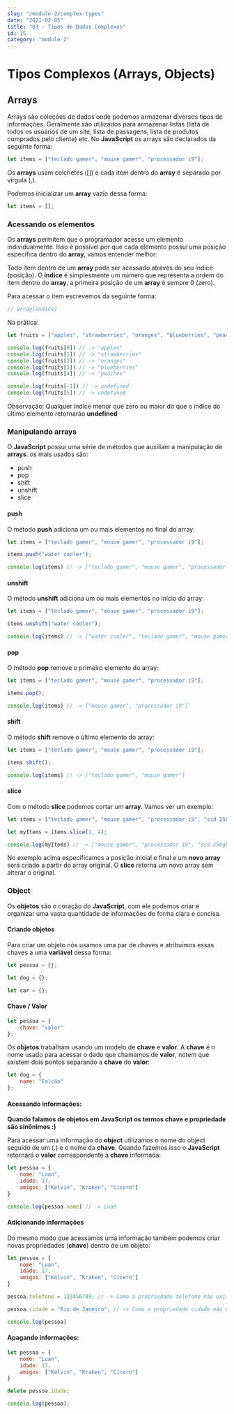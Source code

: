 ```yaml
---
slug: "/module-2/complex-types"
date: "2021-02-05"
title: "03 - Tipos de Dados Complexos"
id: 15
category: "module-2"
---
```


# Tipos Complexos (Arrays, Objects)

## Arrays

Arrays são coleções de dados onde podemos armazenar diversos tipos de informações. Geralmente são utilizados para armazenar listas (lista de todos os usuários de um site, lista de passagens, lista de produtos comprados pelo cliente) etc. No **JavaScript** os arrays são declarados da seguinte forma:

```javascript
let items = ["teclado gamer", "mouse gamer", "processador i9"];
```

Os **arrays** usam colchetes ([]) e cada item dentro do **array** é separado por vírgula (,).

Podemos inicializar um **array** vazio dessa forma:

```javascript
let items = [];
```

### Acessando os elementos

Os **arrays** permitem que o programador acesse um elemento individualmente. Isso é possível por que cada elemento possui uma posição específica dentro do **array**, vamos entender melhor:

Todo item dentro de um **array** pode ser acessado através do seu índice (posição). O **índice** é simplesmente um número que representa a ordem do item dentro do **array**, a primeira posição de um **array** é sempre 0 (zero).

Para acessar o item escrevemos da seguinte forma:

```javascript
// array[indice]
```

Na prática:

```javascript
let fruits = ["apples", "strawberries", "oranges", "blueberries", "peaches"];

console.log(fruits[0]) // -> "apples"
console.log(fruits[1]) // -> "strawberries"
console.log(fruits[2]) // -> "oranges"
console.log(fruits[3]) // -> "blueberries"
console.log(fruits[4]) // -> "peaches"

console.log(fruits[-1]) // -> undefined
console.log(fruits[5]) // -> undefined
```

Observação: Qualquer índice menor que zero ou maior do que o índice do último elemento retornarão **undefined**


### Manipulando arrays

O **JavaScript** possui uma série de métodos que auxiliam a manipulação de **arrays**. os mais usados são:

* push
* pop
* shift
* unshift
* slice

#### push

O método **push** adiciona um ou mais elementos no final do array:

```javascript
let items = ["teclado gamer", "mouse gamer", "processador i9"];

items.push("water cooler");

console.log(items) // -> ["teclado gamer", "mouse gamer", "processador i9", "water cooler"]
```

#### unshift

O método **unshift** adiciona um ou mais elementos no início do array:

```javascript
let items = ["teclado gamer", "mouse gamer", "processador i9"];

items.unshift("water cooler");

console.log(items) // -> ["water cooler", "teclado gamer", "mouse gamer", "processador i9"]
```

#### pop

O método **pop** remove o primeiro elemento do array:

```javascript
let items = ["teclado gamer", "mouse gamer", "processador i9"];

items.pop();

console.log(items) // -> ["mouse gamer", "processador i9"]
```

#### shift

O método **shift** remove o último elemento do array:

```javascript
let items = ["teclado gamer", "mouse gamer", "processador i9"];

items.shift();

console.log(items) // -> ["teclado gamer", "mouse gamer"]
```

#### slice

Com o método **slice** podemos cortar um **array**. Vamos ver um exemplo:

```javascript
let items = ["teclado gamer", "mouse gamer", "processador i9", "ssd 256gb", "ram ddr4"];

let myItems = items.slice(1, 4);

console.log(myItems) // -> ["mouse gamer", "processador i9", "ssd 256gb", "ram ddr4"];
```

No exemplo acima especificamos a posição inicial e final e um **novo array** será criado a partir do array original. O **slice** retorna um novo array sem alterar o original.



### Object

Os **objetos** são o coração do **JavaScript**, com ele podemos criar e organizar uma vasta quantidade de informações de forma clara e concisa.

#### Criando objetos

Para criar um objeto nós usamos uma par de chaves e atribuímos essas chaves a uma **variável** dessa forma:

```javascript
let pessoa = {};
```

```javascript
let dog = {};
```

```javascript
let car = {};
```

#### Chave / Valor

```javascript
let pessoa = {
    chave: "valor"
};
```

Os **objetos** trabalham usando um modelo de **chave** e **valor**. A **chave** é o nome usado para acessar o dado que chamamos de **valor**, notem que existem dois pontos separando a **chave** do **valor**:

```javascript
let dog = {
    name: "Falcão"
};
```

#### Acessando informações:

**Quando falamos de objetos em JavaScript os termos chave e propriedade são sinônimos :)**

Para acessar uma informação do **object** utilizamos o nome do object seguido de um (.) e o nome da **chave**. Quando fazemos isso o **JavaScript** retornará o **valor** correspondente à **chave** informada:

```javascript
let pessoa = {
    nome: "Luan",
    idade: 17,
    amigos: ["Kelvin", "Kraken", "Cícero"]
}

console.log(pessoa.name) // -> Luan
```

#### Adicionando informações

Do mesmo modo que acessamos uma informação também podemos criar novas propriedades (**chave**) dentro de um objeto:

```javascript
let pessoa = {
    nome: "Luan",
    idade: 17,
    amigos: ["Kelvin", "Kraken", "Cícero"]
}

pessoa.telefone = 123456789; // -> Como a propriedade telefone não existe no objeto ela será criada com o valor passado após o sinal de atribuição

pessoa.cidade = "Rio de Janeiro"; // -> Como a propriedade cidade não existe no objeto ela será criada com o valor passado após o sinal de atribuição

console.log(pessoa)
```

#### Apagando informações:

```javascript
let pessoa = {
    nome: "Luan",
    idade: 17,
    amigos: ["Kelvin", "Kraken", "Cícero"]
}

delete pessoa.idade;

console.log(pessoa);
```





